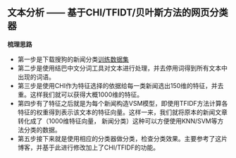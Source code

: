 ## 文本分析 —— 基于CHI/TFIDT/贝叶斯方法的网页分类器

**梳理思路**

- 第一步是下载搜狗的新闻分类[训练数据集](http://www.sogou.com/labs/resource/cs.php)
- 第二步是使用结巴中文分词工具对文本进行处理，并去停用词得到所有文本中出现的词语。
- 第三步是使用CHI作为特征选择的依据给每一类新闻选出150维的特征，并去重。这样我们就可以获得大概1000维的特征。
- 第四步有了特征之后就是为每个新闻构造VSM模型，即使用TFIDF方法计算各特征的权重得到表示该文本的特征向量。这样一来，我们就将原本的新闻文章转化成了（1000维特征向量， 新闻分类）这种可以方便使用KNN/SVM等方法分类的数据。
- 第五步接下来就是使用相应的分类器做分类，检查分类效果。主要参考了这片博客，并基于此进行修改加上了CHI/TFIDF的功能。 
